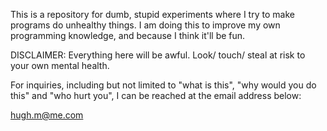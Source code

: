 This is a repository for dumb, stupid experiments where I try to make programs do unhealthy things. I am doing this to improve my own programming knowledge, and because I think it'll be fun. 

DISCLAIMER:
Everything here will be awful. Look/ touch/ steal at risk to your own mental health.

For inquiries, including but not limited to "what is this", "why would you do this" and "who hurt you", I can be reached at the email address below:

hugh.m@me.com
